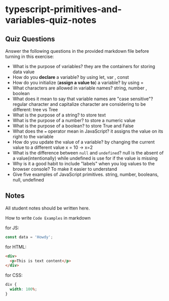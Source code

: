# typescript-primitives-and-variables-quiz-notes

## Quiz Questions

Answer the following questions in the provided markdown file before turning in this exercise:

- What is the purpose of variables?
  they are the containers for storing data value
- How do you **declare** a variable?
  by using let, var , const
- How do you initialize (**assign a value to**) a variable?
  by using =
- What characters are allowed in variable names?
  string, number , boolean
- What does it mean to say that variable names are "case sensitive"?
  regular character and capitalize character are considering to be different: tree vs Tree
- What is the purpose of a string?
  to store text
- What is the purpose of a number?
  to store a numeric value
- What is the purpose of a boolean?
  to store True and False
- What does the `=` operator mean in JavaScript?
  it assigns the value on its right to the variable
- How do you update the value of a variable?
  by changing the current value to a different value x = 10 -> x=2
- What is the difference between `null` and `undefined`?
  null is the absent of a value(intentionally) while undefined is use for if the value is missing
- Why is it a good habit to include "labels" when you log values to the browser console?
  To make it easier to understand
- Give five examples of JavaScript primitives.
  string, number, booleans, null, undefined

## Notes

All student notes should be written here.

How to write `Code Examples` in markdown

for JS:

```javascript
const data = 'Howdy';
```

for HTML:

```html
<div>
  <p>This is text content</p>
</div>
```

for CSS:

```css
div {
  width: 100%;
}
```
